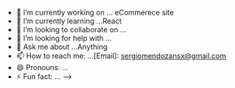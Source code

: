 - 🔭 I’m currently working on ... eCommerece site
- 🌱 I’m currently learning ...React
- 👯 I’m looking to collaborate on ...
- 🤔 I’m looking for help with ...
- 💬 Ask me about ...Anything
- 📫 How to reach me: ...[Email]: sergiomendozansx@gmail.com
- 😄 Pronouns: ...
- ⚡ Fun fact: ...
-->
